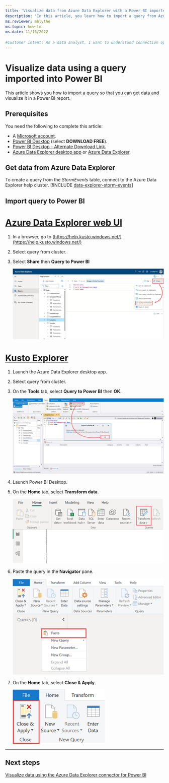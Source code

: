 ```yaml
---
title: 'Visualize data from Azure Data Explorer with a Power BI imported query'
description: 'In this article, you learn how to import a query from Azure Data Explorer and visualize it in a Power BI report.'
ms.reviewer: mblythe
ms.topic: how-to
ms.date: 11/15/2022

#Customer intent: As a data analyst, I want to understand connection options in Power BI so I can choose the option most appropriate to my scenario.
---
```


# Visualize data using a query imported into Power BI

This article shows you how to import a query so that you can get data and visualize it in a Power BI report.

## Prerequisites

You need the following to complete this article:

* A [Microsoft account](https://account.microsoft.com/account/Account?ru=https%3A%2F%2Faccount.microsoft.com%2F&destrt=home.landing).
* [Power BI Desktop](https://powerbi.microsoft.com/get-started/) (select **DOWNLOAD FREE**).
* [Power BI Desktop - Alternate Download Link](https://www.microsoft.com/download/details.aspx?id=58494).
* [Azure Data Explorer desktop app](kusto/tools/kusto-explorer.md) or [Azure Data Explorer](https://dataexplorer.azure.com/).

## Get data from Azure Data Explorer

To create a query from the *StormEvents* table, connect to the Azure Data Explorer help cluster. [!INCLUDE [data-explorer-storm-events](includes/data-explorer-storm-events.md)]

## Import query to Power BI

# [Azure Data Explorer web UI](#tab/azure-data-explorer-web-ui/)

1. In a browser, go to [https://help.kusto.windows.net/](https://help.kusto.windows.net/)
1. Select query from cluster.
1. Select **Share** then **Query to Power BI**

    ![Share query.](media/power-bi-imported-query/share-query.png)

# [Kusto Explorer](#tab/kusto-explorer/)

1. Launch the Azure Data Explorer desktop app.
1. Select query from cluster.
1. On the **Tools** tab, select **Query to Power BI** then **OK**.

    ![Export query.](media/power-bi-imported-query/export-query.png)

1. Launch Power BI Desktop.
1. On the **Home** tab, select **Transform data**.

    ![Transform data.](media/power-bi-imported-query/transform-data.png)

1. Paste the query in the **Navigator** pane.

    ![Paste query.](media/power-bi-imported-query/paste-query.png)

1. On the **Home** tab, select **Close & Apply**.

    ![Close and apply.](media/power-bi-imported-query/close-apply.png)

---

## Next steps

[Visualize data using the Azure Data Explorer connector for Power BI](power-bi-connector.md)
